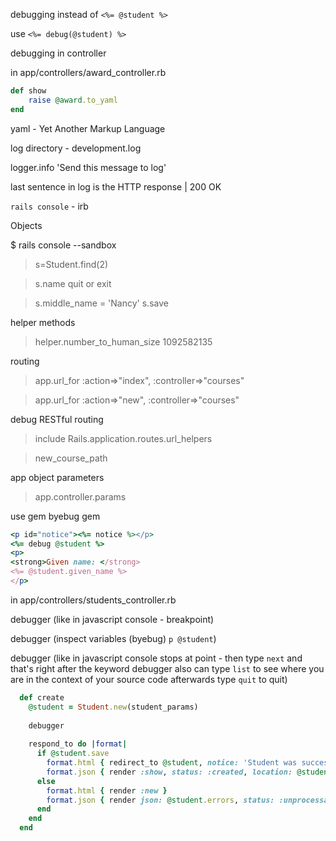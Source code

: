 debugging instead of ```<%= @student %>```

use ```<%= debug(@student) %>```

debugging in controller 

in app/controllers/award_controller.rb

```ruby
def show
    raise @award.to_yaml
end
```

yaml - Yet Another Markup Language

log directory - development.log

logger.info 'Send this message to log'

last sentence in log is the HTTP response | 200 OK

```rails console``` - irb

Objects

$ rails console --sandbox
> s=Student.find(2)

> s.name
> quit or exit

> s.middle_name = 'Nancy'
> s.save

helper methods

> helper.number_to_human_size 1092582135

routing

> app.url_for :action=>"index", :controller=>"courses"

> app.url_for :action=>"new", :controller=>"courses"

debug RESTful routing

> include Rails.application.routes.url_helpers

> new_course_path

app object parameters

> app.controller.params

use gem byebug gem

```ruby
<p id="notice"><%= notice %></p>
<%= debug @student %>
<p>
<strong>Given name: </strong>
<%= @student.given_name %>
</p>
```

in app/controllers/students_controller.rb

debugger (like in javascript console - breakpoint)

debugger (inspect variables (byebug) ```p @student```)

debugger (like in javascript console stops at point - then type ```next``` and that's right after the keyword debugger also can type ```list``` to see where you are in the context of your source code afterwards type ```quit``` to quit)

```ruby
  def create
    @student = Student.new(student_params)
    
    debugger
    
    respond_to do |format|
      if @student.save
        format.html { redirect_to @student, notice: 'Student was successfully created.' }
        format.json { render :show, status: :created, location: @student }
      else
        format.html { render :new }
        format.json { render json: @student.errors, status: :unprocessable_entity }
      end
    end
  end
```

